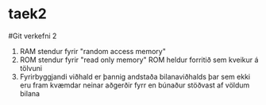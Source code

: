 # taek2
#Git verkefni 2
1. RAM stendur fyrir "random access memory"
2. ROM stendur fyrir "read only memory" ROM heldur forritið sem kveikur á  tölvuni
3. Fyrirbyggjandi viðhald er þannig andstaða bilanaviðhalds þar sem ekki eru fram kvæmdar neinar aðgerðir fyrr en búnaður stöðvast af völdum bilana

